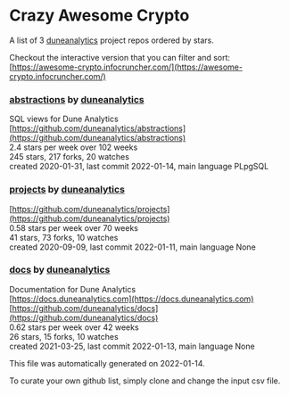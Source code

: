 # Crazy Awesome Crypto
A list of 3 [duneanalytics](https://github.com/duneanalytics) project repos ordered by stars.  

Checkout the interactive version that you can filter and sort: 
[https://awesome-crypto.infocruncher.com/](https://awesome-crypto.infocruncher.com/)  


### [abstractions](https://github.com/duneanalytics/abstractions) by [duneanalytics](https://github.com/duneanalytics)  
SQL views for Dune Analytics  
[https://github.com/duneanalytics/abstractions](https://github.com/duneanalytics/abstractions)  
2.4 stars per week over 102 weeks  
245 stars, 217 forks, 20 watches  
created 2020-01-31, last commit 2022-01-14, main language PLpgSQL  


### [projects](https://github.com/duneanalytics/projects) by [duneanalytics](https://github.com/duneanalytics)  
  
[https://github.com/duneanalytics/projects](https://github.com/duneanalytics/projects)  
0.58 stars per week over 70 weeks  
41 stars, 73 forks, 10 watches  
created 2020-09-09, last commit 2022-01-11, main language None  


### [docs](https://github.com/duneanalytics/docs) by [duneanalytics](https://github.com/duneanalytics)  
Documentation for Dune Analytics  
[https://docs.duneanalytics.com](https://docs.duneanalytics.com)  
[https://github.com/duneanalytics/docs](https://github.com/duneanalytics/docs)  
0.62 stars per week over 42 weeks  
26 stars, 15 forks, 10 watches  
created 2021-03-25, last commit 2022-01-13, main language None  


This file was automatically generated on 2022-01-14.  

To curate your own github list, simply clone and change the input csv file.  